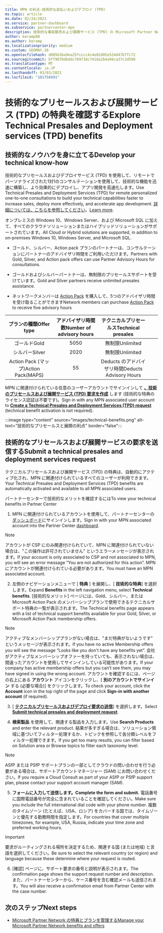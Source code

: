 ```yaml
---
title: MPN の利点-技術的な前払いおよびデプロイ (TPD)
ms.topic: article
ms.date: 02/24/2021
ms.service: partner-dashboard
ms.subservice: partnercenter-mpn
description: 技術的な事前販売および展開サービス (TPD) の Microsoft Partner Network (MPN) の特典について説明します
author: keramp88
ms.author: keramp
ms.localizationpriority: medium
ms.custom: SEOMAY.20
ms.openlocfilehash: d805b3ba9ea25fcccc4c4e82d05e524d47b7fc72
ms.sourcegitcommit: bff907bdbddc769716c7418a2b4a94ca37c2d590
ms.translationtype: MT
ms.contentlocale: ja-JP
ms.lasthandoff: 03/03/2021
ms.locfileid: "101758491"
---
```

# <a name="explore-technical-presales-and-deployment-services-tpd-benefits"></a><span data-ttu-id="7ed6e-103">技術的なプリセールスおよび展開サービス (TPD) の特典を確認する</span><span class="sxs-lookup"><span data-stu-id="7ed6e-103">Explore Technical Presales and Deployment services (TPD) benefits</span></span>

## <a name="develop-your-technical-know-how"></a><span data-ttu-id="7ed6e-104">技術的なノウハウを身に立てる</span><span class="sxs-lookup"><span data-stu-id="7ed6e-104">Develop your technical know-how</span></span>

<span data-ttu-id="7ed6e-105">技術的なプリセールスおよびデプロイサービス (TPD) を使用して、リモートでパーソナライズされた1対1のコンサルテーションを使用して、技術的な機能を迅速に構築し、より効果的にデプロイし、アプリ開発を高速化します。</span><span class="sxs-lookup"><span data-stu-id="7ed6e-105">Use Technical Presales and Deployment Services (TPD) for remote personalized one-to-one consultations to build your technical capabilities faster to increase sales, deploy more effectively, and accelerate app development.</span></span> <span data-ttu-id="7ed6e-106">[詳細については、こちらを参照してください](https://aka.ms/TPD)。</span><span class="sxs-lookup"><span data-stu-id="7ed6e-106">[Learn more](https://aka.ms/TPD).</span></span>

<span data-ttu-id="7ed6e-107">オンプレミスの Windows 10、Windows Server、および Microsoft SQL に加えて、すべてのクラウドソリューションまたはハイブリッドソリューションがサポートされています。</span><span class="sxs-lookup"><span data-stu-id="7ed6e-107">All Cloud or Hybrid solutions are supported, in addition to on-premises Windows 10, Windows Server, and Microsoft SQL.</span></span> 

-   <span data-ttu-id="7ed6e-108">ゴールド、シルバー、Action pack プランのパートナーは、コンサルテーションにパートナーのアドバイザリ時間をご利用いただけます。</span><span class="sxs-lookup"><span data-stu-id="7ed6e-108">Partners with Gold, Silver, and Action pack offers can use Partner Advisory Hours for consultations.</span></span> 

-   <span data-ttu-id="7ed6e-109">ゴールドおよびシルバーパートナーは、無制限のプリセールスサポートを受けています。</span><span class="sxs-lookup"><span data-stu-id="7ed6e-109">Gold and Silver partners receive unlimited presales assistance.</span></span> 

-   <span data-ttu-id="7ed6e-110">ネットワークメンバーは [Action Pack](https://partner.microsoft.com/membership/action-pack) を購入して、5つのアドバイザリ時間を受け取ることができます</span><span class="sxs-lookup"><span data-stu-id="7ed6e-110">Network members can  purchase [Action Pack](https://partner.microsoft.com/membership/action-pack) to receive five advisory hours</span></span>  


|     <span data-ttu-id="7ed6e-111">プランの種類</span><span class="sxs-lookup"><span data-stu-id="7ed6e-111">Offer type</span></span>    | <span data-ttu-id="7ed6e-112">アドバイザリ時間数</span><span class="sxs-lookup"><span data-stu-id="7ed6e-112">Number of advisory hours</span></span> |   <span data-ttu-id="7ed6e-113">テクニカルプリセールス</span><span class="sxs-lookup"><span data-stu-id="7ed6e-113">Technical presales</span></span>   |   |   |
|:-----------------:|:------------------------:|:----------------------:|:-:|:-:|
|        <span data-ttu-id="7ed6e-114">ゴールド</span><span class="sxs-lookup"><span data-stu-id="7ed6e-114">Gold</span></span>       |            <span data-ttu-id="7ed6e-115">50</span><span class="sxs-lookup"><span data-stu-id="7ed6e-115">50</span></span>            |        <span data-ttu-id="7ed6e-116">無制限</span><span class="sxs-lookup"><span data-stu-id="7ed6e-116">Unlimited</span></span>       |   |   |
|       <span data-ttu-id="7ed6e-117">シルバー</span><span class="sxs-lookup"><span data-stu-id="7ed6e-117">Silver</span></span>      |            <span data-ttu-id="7ed6e-118">20</span><span class="sxs-lookup"><span data-stu-id="7ed6e-118">20</span></span>            |        <span data-ttu-id="7ed6e-119">無制限</span><span class="sxs-lookup"><span data-stu-id="7ed6e-119">Unlimited</span></span>       |   |   |
| <span data-ttu-id="7ed6e-120">Action Pack (マップ)</span><span class="sxs-lookup"><span data-stu-id="7ed6e-120">Action Pack(MAPS)</span></span> |             <span data-ttu-id="7ed6e-121">5</span><span class="sxs-lookup"><span data-stu-id="7ed6e-121">5</span></span>            | <span data-ttu-id="7ed6e-122">Deducts のアドバイザリ時間</span><span class="sxs-lookup"><span data-stu-id="7ed6e-122">Deducts Advisory Hours</span></span> |   |   |

<span data-ttu-id="7ed6e-123">MPN に関連付けられている任意のユーザーアカウントでサインインして **[、技術のプリセールスおよび展開サービス (TPD) 要求を作成](https://partner.microsoft.com/dashboard/mpn/membership/benefits/technical/createadvisoryhours-servicerequest)** します (技術的な特典のライセンス認証は不要です)。</span><span class="sxs-lookup"><span data-stu-id="7ed6e-123">Sign in with any MPN associated user account to **[Create a Technical Presales and Deployment Services (TPD) request](https://partner.microsoft.com/dashboard/mpn/membership/benefits/technical/createadvisoryhours-servicerequest)** (technical benefit activation is not required).</span></span>

  :::image type="content" source="images/technical-benefits.png" alt-text="技術的なプリセールスと展開の利点" border="false":::

## <a name="submit-a-technical-presales-and-deployment-services-request"></a><span data-ttu-id="7ed6e-125">技術的なプリセールスおよび展開サービスの要求を送信する</span><span class="sxs-lookup"><span data-stu-id="7ed6e-125">Submit a technical presales and deployment services request</span></span> 

<span data-ttu-id="7ed6e-126">テクニカルプリセールスおよび展開サービス (TPD) の特典は、自動的にアクティブ化され、MPN に関連付けられているすべてのユーザーが利用できます。</span><span class="sxs-lookup"><span data-stu-id="7ed6e-126">Your Technical Presales and Deployment Services (TPD) benefits are automatically activated and available to all MPN associated users.</span></span> 

<span data-ttu-id="7ed6e-127">パートナーセンターで技術的なメリットを確認するには</span><span class="sxs-lookup"><span data-stu-id="7ed6e-127">To view your technical benefits in Partner Center</span></span>

1. <span data-ttu-id="7ed6e-128">MPN に関連付けられているアカウントを使用して、パートナーセンターの [ダッシュボード](https://partner.microsoft.com/dashboard)にサインインします。</span><span class="sxs-lookup"><span data-stu-id="7ed6e-128">Sign in with your MPN associated account into the Partner Center [dashboard](https://partner.microsoft.com/dashboard).</span></span> 

>[!NOTE]
><span data-ttu-id="7ed6e-129">アカウントが CSP にのみ関連付けられていて、MPN に関連付けられていない場合は、"この操作は許可されていません" というエラーメッセージが表示されます。</span><span class="sxs-lookup"><span data-stu-id="7ed6e-129">If your account is only associated to CSP and not associated to MPN, you will see an error message “You are not authorized for this action”.</span></span> <span data-ttu-id="7ed6e-130">MPN にアカウントが関連付けられている必要があります。</span><span class="sxs-lookup"><span data-stu-id="7ed6e-130">You must have an MPN associated account.</span></span>

2. <span data-ttu-id="7ed6e-131">左側のナビゲーションメニューで [ **特典** ] を展開し、[ **技術的な特典**] を選択します。</span><span class="sxs-lookup"><span data-stu-id="7ed6e-131">Expand **Benefits** in the left navigation menu, select **Technical benefits**.</span></span> <span data-ttu-id="7ed6e-132">[技術的なメリット] ページには、Gold、シルバー、または Microsoft Action Pack のメンバーシッププランで使用できるテクニカルサポート特典の一覧が表示されます。</span><span class="sxs-lookup"><span data-stu-id="7ed6e-132">The Technical benefits page appears with a list of technical support benefits available for your Gold, Silver, or Microsoft Action Pack membership offers.</span></span> 

>[!NOTE]
><span data-ttu-id="7ed6e-133">アクティブなメンバーシッププランがない場合は、"まだ特典がないようです" というメッセージが表示されます。</span><span class="sxs-lookup"><span data-stu-id="7ed6e-133">If you have no active Membership offers you will see the message “Looks like you don't have any benefits yet”.</span></span> <span data-ttu-id="7ed6e-134">会社がアクティブなメンバーシップオファーを持っていても、表示されない場合は、間違ったアカウントを使用してサインインしている可能性があります。</span><span class="sxs-lookup"><span data-stu-id="7ed6e-134">If your company has active membership offers but you can’t see them, you may have signed in using the wrong account.</span></span> <span data-ttu-id="7ed6e-135">アカウントを確認するには、ページの右上にある **アカウント** アイコンをクリックし、[ **別のアカウントでサインイン** する (必要な場合)] をクリックします。</span><span class="sxs-lookup"><span data-stu-id="7ed6e-135">To check your account, click the **Account** icon in the top right of the page and click **Sign-in with another account** (if required).</span></span>

3. <span data-ttu-id="7ed6e-136">[ **[テクニカルプリセールスおよびデプロイ要求の送信](https://partner.microsoft.com/dashboard/mpn/membership/benefits/technical/createadvisoryhours-servicerequest)**] を選択します。</span><span class="sxs-lookup"><span data-stu-id="7ed6e-136">Select **[Submit technical presales and deployment request](https://partner.microsoft.com/dashboard/mpn/membership/benefits/technical/createadvisoryhours-servicerequest)**.</span></span>

4. <span data-ttu-id="7ed6e-137">**検索製品** を使用して、関連する製品を入力します。</span><span class="sxs-lookup"><span data-stu-id="7ed6e-137">Use **Search Products** and enter the relevant product.</span></span> <span data-ttu-id="7ed6e-138">結果が多すぎる場合は、ソリューション領域に基づいてフィルター処理するか、トピックを参照して各分類レベルをフィルター処理できます。</span><span class="sxs-lookup"><span data-stu-id="7ed6e-138">If you get too many results, you can filter based on Solution area or Browse topics to filter each taxonomy level.</span></span>

> [!NOTE]
> <span data-ttu-id="7ed6e-139">ASfP または PSfP サポートプランの一部としてクラウドの問い合わせを行う必要がある場合は、サポートアカウントマネージャー (SAM) にお問い合わせください。</span><span class="sxs-lookup"><span data-stu-id="7ed6e-139">If you require a Cloud Consult as part of your ASfP or PSfP support plan, please contact your support account manager (SAM).</span></span>

5. <span data-ttu-id="7ed6e-140">**フォームに入力して送信します。**</span><span class="sxs-lookup"><span data-stu-id="7ed6e-140">**Complete the form and submit.**</span></span> <span data-ttu-id="7ed6e-141">電話番号に国際電話番号が完全に含まれていることを確認してください。</span><span class="sxs-lookup"><span data-stu-id="7ed6e-141">Make sure you include the full international dial code with your phone number.</span></span> <span data-ttu-id="7ed6e-142">複数のタイムゾーン (たとえば、USA、ロシア) をカバーする国では、タイムゾーンと優先する勤務時間を指定します。</span><span class="sxs-lookup"><span data-stu-id="7ed6e-142">For countries that cover multiple timezones,  for example, USA, Russia, indicate your time zone and preferred working hours.</span></span>

> [!IMPORTANT]
> <span data-ttu-id="7ed6e-143">要求がルーティングされる場所を決定するため、関連する国 (または地域) と言語を選択してください。</span><span class="sxs-lookup"><span data-stu-id="7ed6e-143">Be sure to select the relevant country (or region) and language because these determine where your request is routed.</span></span>

6. <span data-ttu-id="7ed6e-144">[確認] ページに、サポート要求の番号と説明が表示されます。</span><span class="sxs-lookup"><span data-stu-id="7ed6e-144">The confirmation page shows the support request number and description.</span></span> <span data-ttu-id="7ed6e-145">また、パートナーセンターから、ケース番号を含む確認メールも送信されます。</span><span class="sxs-lookup"><span data-stu-id="7ed6e-145">You will also receive a confirmation email from Partner Center with the case number.</span></span>



## <a name="next-steps"></a><span data-ttu-id="7ed6e-146">次のステップ</span><span class="sxs-lookup"><span data-stu-id="7ed6e-146">Next steps</span></span>

- [<span data-ttu-id="7ed6e-147">Microsoft Partner Network の特典とプランを管理する</span><span class="sxs-lookup"><span data-stu-id="7ed6e-147">Manage your Microsoft Partner Network benefits and offers</span></span>](manage-your-partner-network-benefits.md)
